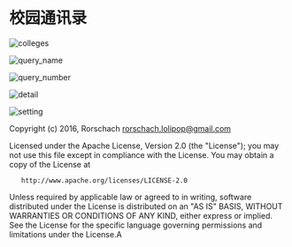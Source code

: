# 校园通讯录

![colleges](https://github.com/rorschach/GnnuContact/raw/master/screenshots/colleges.png)

![query_name](https://github.com/rorschach/GnnuContact/raw/master/screenshots/query_name.jpg)

![query_number](https://github.com/rorschach/GnnuContact/raw/master/screenshots/query_number.jpg)

![detail](https://github.com/rorschach/GnnuContact/raw/master/screenshots/detail.jpg)

![setting](https://github.com/rorschach/GnnuContact/raw/master/screenshots/setting.png)


   Copyright (c) 2016, Rorschach <rorschach.lolipop@gmail.com>

   Licensed under the Apache License, Version 2.0 (the "License");
   you may not use this file except in compliance with the License.
   You may obtain a copy of the License at

       http://www.apache.org/licenses/LICENSE-2.0

   Unless required by applicable law or agreed to in writing, software
   distributed under the License is distributed on an "AS IS" BASIS,
   WITHOUT WARRANTIES OR CONDITIONS OF ANY KIND, either express or implied.
   See the License for the specific language governing permissions and
   limitations under the License.A